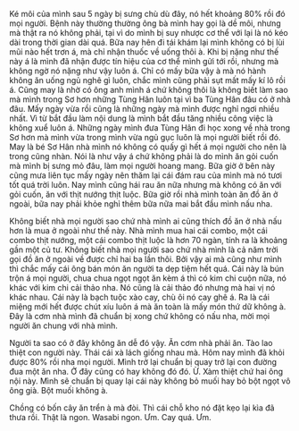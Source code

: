 Ké môi của mình sau 5 ngày bị sưng chù dù đây, nó hết khoảng 80% rồi đó mọi người. Bệnh này thường thường ông bà mình hay gọi là dề môi, nhưng mà thật ra nó không phải, tại vì do mình bị suy nhược cơ thể với lại là nó kéo dài trong thời gian dài quá. Bữa nay hên đi tái khám lại mình không có bị lùi mũi nào hết trơn á, mà chỉ nhận thuốc về uống thôi à. Khi bị nặng như thế này á là mình đã nhận được tín hiệu của cơ thể mình gửi tới rồi, nhưng mà không ngờ nó nặng như vậy luôn á. Chỉ có mấy bữa vậy à mà nó hành không ăn uống ngủ nghê gì luôn, chắc mình cũng phải sụt mất mấy kí lô rồi á. Cũng may là nhờ có ông anh mình á chứ không thôi là không biết làm sao mà mình trong Sơ hơn những Tùng Hân luôn tại vì ba Tùng Hân đâu có ở nhà đâu. Mấy ngày vừa rồi cũng là những ngày mà mình được nghỉ ngơi nhiều nhất. Vì từ bắt đầu làm nội dung là mình bắt đầu tăng nhiều công việc là không xuể luôn á. Những ngày mình đưa Tùng Hân đi học xong về nhà trong Sơ hơn mà mình vừa trong mình vừa ngủ gục luôn là mọi người biết rồi đó. May là bé Sơ Hân nhà mình nó không có quấy gì hết á mọi người cho nên là trong cũng nhàn. Nói là như vậy á chứ không phải là do mình ăn gỏi cuốn mà mình bị sưng mỏ đâu, làm mọi người hoang mang. Bữa giờ ở bên này cũng mưa liên tục mấy ngày nên thăm lại cái đám rau của mình mà nó tươi tốt quá trời luôn. Nay mình cũng hái rau ăn nữa nhưng mà không có ăn với gỏi cuốn, ăn với thịt nướng thịt luộc. Bữa giờ rồi nhà mình toàn ăn đồ ăn ở ngoài, bữa nay phải khỏe nghỉ thêm bữa nữa mai bắt đầu mình nấu nha. 

Không biết nhà mọi người sao chứ nhà mình ai cũng thích đồ ăn ở nhà nấu hơn là mua ở ngoài như thế này. Nhà mình mua hai cái combo, một cái combo thịt nướng, một cái combo thịt luộc là hơn 70 ngàn, tính ra là khoảng gần một củ tư. Không biết nhà mọi người sao chứ nhà mình là cả năm trời gọi đồ ăn ở ngoài về được chỉ hai ba lần thôi. Bởi vậy ai mà cũng như mình thì chắc mấy cái ông bán món ăn người ta dẹp tiệm hết quá. Cái này là bún trộn á mọi người, chua chua ngọt ngọt ăn kèm á thì có kim chi cuộn nữa, nó khác với kim chi cải thảo nha. Nó cũng là cải thảo đó nhưng mà hai vị nó khác nhau. Cái này là bạch tuộc xào cay, chù ôi nó cay ghê á. Ra là cái miệng mới hết được chút xíu luôn á mà ăn toàn là mấy món thứ dữ không à. Đây là cơm nhà mình đã chuẩn bị xong chứ không có nấu nha, mời mọi người ăn chung với nhà mình. 

Người ta sao có ở đây không ăn dễ đó vậy.  Ăn cơm nhà phải ăn. Tào lao thiệt con người này. 
Thái cái xà lách giống nhau mà. Hôm nay mình đã khỏi được 80% rồi nha mọi người. Mình trở lại chuẩn bị quay trở lại con đường đua một ăn nha. 
Ở đây cũng có hay không đó đó. Ừ. Xàm thiệt chứ hai ông nội này. Mình sẽ chuẩn bị quay lại cái này không bỏ muối hay bỏ bột ngọt vô ông già. Bột muối không à. 

Chồng có bốn cây ăn trển à mà đòi. 
Thì cái chỗ kho nó đặt kẹo lại kìa đã thưa rồi. Thật là ngon. Wasabi ngon. Ưm. Cay quá. Ưm.